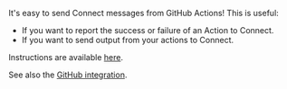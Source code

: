 It's easy to send Connect messages from GitHub Actions! This is useful:

  * If you want to report the success or failure of an Action to Connect.
  * If you want to send output from your actions to Connect.

Instructions are available [here](https://github.com/zulip/github-actions-zulip#readme).

See also the [GitHub integration](/integrations/doc/github).
